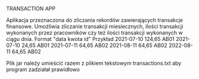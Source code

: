 TRANSACTION APP 

Aplikacja przeznaczona do zliczania rekordów zawierających transakcje finansowe.
Umożliwia zliczanie transakcji miesiecznych, ilości transakcji wykonanych przez pracowników czy też
ilości transakcji wykonanych w ciągu dnia.
Format
"data kwota id"
Przykład
2021-07-10 124,65 AB01
2021-07-10 24,65 AB01
2021-07-11 64,65 AB02
2021-08-11 64,65 AB02
2022-08-11 64,65 AB02

Plik jar należy umieścić razem z plikiem tekstowym transactions.txt aby program zadziałał prawidłowo

